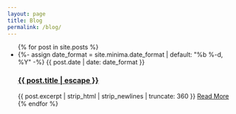 ```yaml
---
layout: page
title: Blog
permalink: /blog/
---
```


<div class="custom-post">
  <ul>
  {% for post in site.posts %}
    <li>
    <div class="title">
      <div class="heading">
        {%- assign date_format = site.minima.date_format | default: "%b %-d, %Y" -%}
        <span class="post-meta">{{ post.date | date: date_format }}</span>
        <h3>
          <a class="post-link" href="{{ post.url | relative_url }}">
            {{ post.title | escape }}
          </a>
        </h3>
      </div>
      </div>
      {{ post.excerpt | strip_html | strip_newlines | truncate: 360 }}
      <a href="{{ post.url | relative_url }}">Read More</a>
    </li>
  {% endfor %}
  </ul>
</div>
